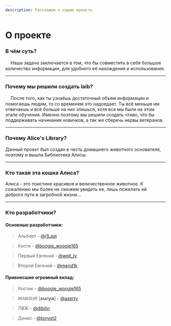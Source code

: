 ```yaml
---
description: Расскажем о нашем проекте.
---
```


# О проекте

### **В чём суть?**

ᅠ    Наша задача заключается в том, что бы совместить в себя большое количество информации, для удобного её нахождения и использования.

***

### **Почему мы решили создать laib?**

ᅠ    После того, как ты узнаёшь достаточный объем информации и помогаешь людям, то со временем это надоедает. Ты всё меньше им отвечаешь и всё больше на них злишься, хотя все мы были на этом этапе обучения. Именно поэтому мы решили создать чтиво, что бы поддерживать начинания новичков, а так же сберечь нервы ветеранов.

***

### **Почему Alice's Library?**

&#x20;   Данный проект был создан в честь домашнего животного основателя, поэтому и вышла Библиотека Алисы.

***

### **Кто такая эта кошка Алиса?**

&#x20;   Алиса - это поистине красивое и величественное животное. К сожалению мы более не сможем увидеть ее, лишь пожелать ей доброго пути в загробной жизни...

***

### **Кто разработчики?**

#### Основные разработчики:

> Альберт - [@i1Last](https://t.me/i1Last)

> Костя - [@boogie\_woogie165](https://t.me/boogie\_woogie165)

> Первый Евгений - [@well\_lv](https://t.me/well\_lv)

> Второй Евгений - [@mend1k](https://t.me/mend1k)

#### Привнесшие огромный вклад:

> Костик - [@boogie\_woogie165](https://t.me/boogie\_woogie165)

> 𝘔𝘈𝘕𝘚𝘜𝘙 \[𝙨𝙪𝙧𝙮𝙖] - [@axerty](https://t.me/axerty)

> ЛВЖ - [@dibilin](https://t.me/dibilin)

> Денис - [@tonyst2](https://t.me/tonyst2)
